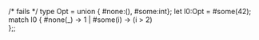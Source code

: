 /* fails */
type Opt = union { #none:(), #some:int};
let l0:Opt = #some(42);
match l0 {
    #none(_) -> 1
|   #some(i) -> (i > 2)  
};;
